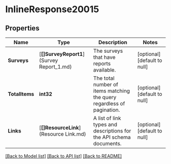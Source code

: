# InlineResponse20015

## Properties
Name | Type | Description | Notes
------------ | ------------- | ------------- | -------------
**Surveys** | [**[]SurveyReport1**](Survey Report_1.md) | The surveys that have reports available. | [optional] [default to null]
**TotalItems** | **int32** | The total number of items matching the query regardless of pagination. | [optional] [default to null]
**Links** | [**[]ResourceLink**](Resource Link.md) | A list of link types and descriptions for the API schema documents. | [optional] [default to null]

[[Back to Model list]](../README.md#documentation-for-models) [[Back to API list]](../README.md#documentation-for-api-endpoints) [[Back to README]](../README.md)

